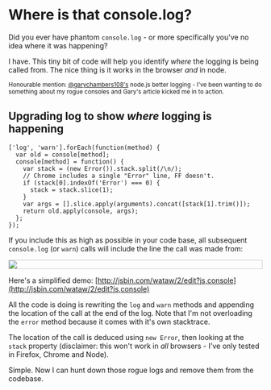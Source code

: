 # Where is that console.log?

Did you ever have phantom `console.log` - or more specifically you've no idea 
where it was happening?

I have. This tiny bit of code will help you identify *where* the logging is 
being called from. The nice thing is it works in the browser *and* in node.

<!--more-->

<small>Honourable mention: [@garychambers108's](https://medium.com/@garychambers108/b3cc6fd0dafd) node.js better logging - I've been wanting to do something about my rogue consoles and Gary's article kicked me in to action.</small>

## Upgrading log to show *where* logging is happening

    ['log', 'warn'].forEach(function(method) {
      var old = console[method];
      console[method] = function() {
        var stack = (new Error()).stack.split(/\n/);
        // Chrome includes a single "Error" line, FF doesn't.
        if (stack[0].indexOf('Error') === 0) {
          stack = stack.slice(1);
        }
        var args = [].slice.apply(arguments).concat([stack[1].trim()]);
        return old.apply(console, args);
      };
    });

If you include this as high as possible in your code base, all subsequent `console.log` (or `warn`) calls will include the line the call was made from:

<img src="http://remysharp.com/images/where-logging.png" style="border: 1px solid #ccc; display: block; margin: 0 auto; max-width: 100%">

Here's a simplified demo: [http://jsbin.com/wataw/2/edit?js,console](http://jsbin.com/wataw/2/edit?js,console)

All the code is doing is rewriting the `log` and `warn` methods and appending the location of the call at the end of the log. Note that I'm not overloading the `error` method because it comes with it's own stacktrace.

The location of the call is deduced using `new Error`, then looking at the `stack` property (disclaimer: this won't work in *all* browsers - I've only tested in Firefox, Chrome and Node).

Simple. Now I can hunt down those rogue logs and remove them from the codebase.